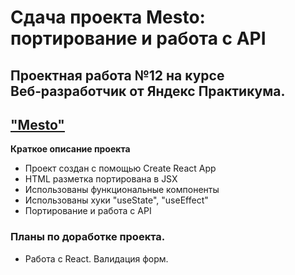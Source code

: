 # Сдача проекта Mesto: портирование и работа с API  

## Проектная работа №12 на курсе Веб‑разработчик от Яндекс Практикума.

## ["Mesto"](https://foryp.github.io/react-mesto-auth/)

**Краткое описание проекта**
* Проект создан с помощью Create React App  
* HTML разметка портирована в JSX
* Использованы функциональные компоненты
* Использованы хуки "useState", "useEffect"
* Портирование и работа с API

### Планы по доработке проекта.  
* Работа с React. Валидация форм.